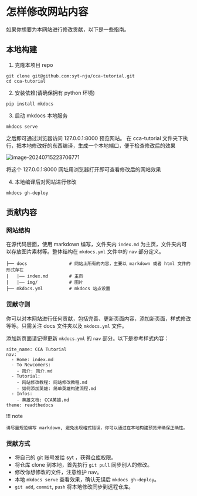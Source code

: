 # 怎样修改网站内容

如果你想要为本网站进行修改贡献，以下是一些指南。

## 本地构建

1. 克隆本项目 repo

```
git clone git@github.com:syt-nju/cca-tutorial.git
cd cca-tutorial
```

2. 安装依赖(请确保拥有 python 环境)

```
pip install mkdocs
```

3. 启动 mkdocs 本地服务

```
mkdocs serve
```

之后即可通过浏览器访问 127.0.0.1:8000 预览网站。
在 cca-tutorial 文件夹下执行，把本地修改好的东西编译，生成一个本地端口，便于检查修改后的效果

![image-20240715223706771](https://typorasyt.oss-cn-nanjing.aliyuncs.com/202407152237817.png)

将这个 127.0.0.1:8000 网址用浏览器打开即可查看修改后的网站效果

4. 本地编译后对网站进行修改

```
mkdocs gh-deploy
```

## 贡献内容

### 网站结构

在源代码层面，使用 markdown 编写，文件夹内 `index.md` 为主页，文件夹内可以存放图片素材等。整体结构在 `mkdocs.yml` 文件中的 `nav` 部分定义。

```
├── docs                # 网站上所有的内容，主要以 markdown 或者 html 文件的形式存在
|   |—— index.md        # 主页
|   |—— img/            # 图片
├── mkdocs.yml          # mkdocs 站点设置
```

### 贡献守则

你可以对本网站进行任何贡献，包括完善、更新页面内容，添加新页面，样式修改等等。只需关注 docs 文件夹以及 `mkdocs.yml` 文件。

添加新页面请记得更新 `mkdocs.yml` 的 `nav` 部分。以下是参考样式内容：

```
site_name: CCA Tutorial
nav: 
  - Home: index.md  
  - To Newcomers: 
    - 简介: 简介.md
  - Tutorial:  
    - 网站修改教程: 网站修改教程.md
    - 如何添加英雄: 简单英雄构建流程.md
  - Infos: 
    - 英雄文档: CCA英雄.md
theme: readthedocs
```

!!! note

    请尽量规范编写 markdown, 避免出现格式错误，你可以通过在本地构建预览来确保正确性。


### 贡献方式

- 将自己的 git 账号发给 syt ，获得[仓库](https://github.com/syt-nju/cca-tutorial)权限。
- 将仓库 clone 到本地，首先执行 `git pull` 同步别人的修改。
- 修改你想修改的文件，注意维护 nav。
- 本地 `mkdocs serve` 查看效果，确认无误后 `mkdocs gh-deploy`。
- `git add`, `commit`, `push` 将本地修改同步到远程仓库。
